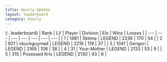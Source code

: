```yaml
---
title: Hourly Update
layout: leaderboard
category: hourly
---
```


{: .leaderboard}
| Rank | LV | Player | Division | Elo | Wins | Losses |
| --- | --- | --- | --- | --- | --- | --- |
| <span data-change="0">1</span> | 1481 | <span title="ID: 353063">Sktima</span> | LEGEND | <span data-change="0">2236</span> | <span data-change="0">170</span> | <span data-change="0">54</span> |
| <span data-change="0">2</span> | 921 | <span title="ID: 418052">vbuckguymad</span> | LEGEND | <span data-change="0">2218</span> | <span data-change="0">119</span> | <span data-change="0">37</span> |
| <span data-change="0">3</span> | 1041 | <span title="ID: 294236">Gengori</span> | LEGEND | <span data-change="0">2169</span> | <span data-change="0">108</span> | <span data-change="0">38</span> |
| <span data-change="0">4</span> | 31 | <span title="ID: 651975">Your-Mother</span> | LEGEND | <span data-change="0">2133</span> | <span data-change="0">53</span> | <span data-change="0">9</span> |
| <span data-change="0">5</span> | 315 | <span title="ID: 402846">Posessed Kris</span> | LEGEND | <span data-change="0">2130</span> | <span data-change="0">43</span> | <span data-change="0">8</span> |